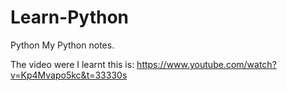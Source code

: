 # Learn-Python
Python
My Python notes.

The video were I learnt this is: https://www.youtube.com/watch?v=Kp4Mvapo5kc&t=33330s
